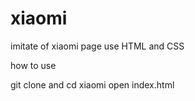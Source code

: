 # xiaomi
imitate of xiaomi page use HTML and CSS

how to use 


git clone and cd xiaomi open index.html
